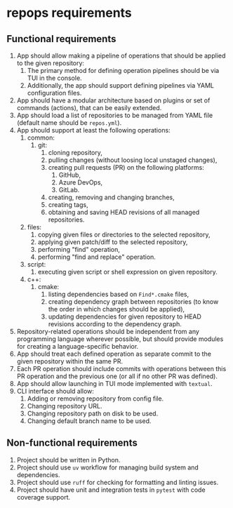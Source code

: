 # repops requirements

## Functional requirements

1. App should allow making a pipeline of operations that should be applied to the given repository:
   1. The primary method for defining operation pipelines should be via TUI in the console.
   2. Additionally, the app should support defining pipelines via YAML configuration files.
2. App should have a modular architecture based on plugins or set of commands (actions), that can be easily extended.
3. App should load a list of repositories to be managed from YAML file (default name should be `repos.yml`).
4. App should support at least the following operations:
   1. common:
      1. git:
         1. cloning repository,
         2. pulling changes (without loosing local unstaged changes),
         3. creating pull requests (PR) on the following platforms:
            1. GitHub,
            2. Azure DevOps,
            3. GitLab.
         4. creating, removing and changing branches,
         5. creating tags,
         6. obtaining and saving HEAD revisions of all managed repositories.
   2. files:
      1. copying given files or directories to the selected repository,
      2. applying given patch/diff to the selected repository,
      3. performing "find" operation,
      4. performing "find and replace" operation.
   3. script:
      1. executing given script or shell expression on given repository.
   4. c++:
      1. cmake:
         1. listing dependencies based on `Find*.cmake` files,
         2. creating dependency graph between repositories (to know the order in which changes should be applied),
         3. updating dependencies for given repository to HEAD revisions according to the dependency graph.
5. Repository-related operations should be independent from any programming language wherever possible, but should
   provide modules for creating a language-specific behavior.
6. App should treat each defined operation as separate commit to the given repository within the same PR.
7. Each PR operation should include commits with operations between this PR operation and the previous one (or all if no
   other PR was defined).
8. App should allow launching in TUI mode implemented with `textual`.
9. CLI interface should allow:
    1. Adding or removing repository from config file.
    2. Changing repository URL.
    3. Changing repository path on disk to be used.
    4. Changing default branch name to be used.

## Non-functional requirements

1. Project should be written in Python.
2. Project should use `uv` workflow for managing build system and dependencies.
3. Project should use `ruff` for checking for formatting and linting issues.
4. Project should have unit and integration tests in `pytest` with code coverage support.
